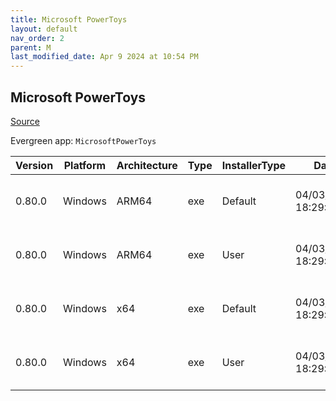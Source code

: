 ```yaml
---
title: Microsoft PowerToys
layout: default
nav_order: 2
parent: M
last_modified_date: Apr 9 2024 at 10:54 PM
---
```


## Microsoft PowerToys

[Source](https://github.com/microsoft/PowerToys/)

Evergreen app: `MicrosoftPowerToys`

| Version | Platform | Architecture | Type | InstallerType | Date                | Size      | URI                                                                                                                                                                                                          |
| ------- | -------- | ------------ | ---- | ------------- | ------------------- | --------- | ------------------------------------------------------------------------------------------------------------------------------------------------------------------------------------------------------------ |
| 0.80.0  | Windows  | ARM64        | exe  | Default       | 04/03/2024 18:29:13 | 260355672 | [https://github.com/microsoft/PowerToys/releases/download/v0.80.0/PowerToysSetup-0.80.0-arm64.exe](https://github.com/microsoft/PowerToys/releases/download/v0.80.0/PowerToysSetup-0.80.0-arm64.exe)         |
| 0.80.0  | Windows  | ARM64        | exe  | User          | 04/03/2024 18:29:13 | 260356112 | [https://github.com/microsoft/PowerToys/releases/download/v0.80.0/PowerToysUserSetup-0.80.0-arm64.exe](https://github.com/microsoft/PowerToys/releases/download/v0.80.0/PowerToysUserSetup-0.80.0-arm64.exe) |
| 0.80.0  | Windows  | x64          | exe  | Default       | 04/03/2024 18:29:13 | 266013744 | [https://github.com/microsoft/PowerToys/releases/download/v0.80.0/PowerToysSetup-0.80.0-x64.exe](https://github.com/microsoft/PowerToys/releases/download/v0.80.0/PowerToysSetup-0.80.0-x64.exe)             |
| 0.80.0  | Windows  | x64          | exe  | User          | 04/03/2024 18:29:13 | 266010192 | [https://github.com/microsoft/PowerToys/releases/download/v0.80.0/PowerToysUserSetup-0.80.0-x64.exe](https://github.com/microsoft/PowerToys/releases/download/v0.80.0/PowerToysUserSetup-0.80.0-x64.exe)     |
